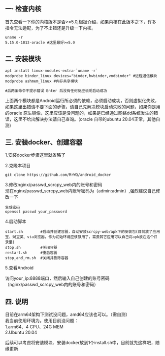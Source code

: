 ## 一· 检查内核
首先查看一下你的内核版本是否>=5.0,根据介绍，如果内核在此版本之下，许多指令无法适配，为了不出错还是升级一下内核。
```
uname -r
5.15.0-1013-oracle #这里最好>=5.0
```
## 二. 安装模块
```
apt install linux-modules-extra-`uname -r`
modprobe binder_linux devices="binder,hwbinder,vndbinder" #进程通信模块
modprobe ashmem_linux #内存共享模块
 
#后两条命令不提示错误 Enter 后没有任何反应说明启动成功
```
上面两个模块都是Android运行所必须的依赖，必须启动成功，否则虚拟化失败，如果这里出错请不要下面的步骤，请自己先解决模块启动失败的问题，如果你是用的oracle 原生镜像，这里应该是没问题的，如果是已经通过网络dd系统发生的错误，这里不给出解决办法请自己查询。(oracle 自带的ubuntu 20.04正常，其他自测)
## 三. 安装docker、创建容器
1.安装docker步骤这里就省略了

2.克隆本项目
```
git clone https://github.com/MrWQ/android_docker
```
3.修改nginx/passwd_scrcpy_web内的账号和密码<br>
现在nginx/passwd_scrcpy_web内账号密码为（admin:admin）,强烈建议自己修改一下
```
生成密码
openssl passwd your_password
```
4.启动脚本
```
start.sh        #启动并创建容器，自动安装scrcpy-web/apk下的安装包(目前放了应用宝、豌豆荚、via浏览器，作为初始环境应该够用了，需要其它应用可以自己将apk放在这个目录里)
stop.sh         #关闭容器
restart.sh      #重启容器
stop_and_rm.sh  #关闭并删除容器
```
5.查看Android

访问your_ip:8888端口，然后输入自己创建的账号密码（nginx/passwd_scrcpy_web内的账号和密码）

## 四. 说明
目前在arm64架构下测试没问题，amd64应该也可以。（需自测）<br>
我当前使用环境为，使用目前没问题：<br>
1.arm64、4 CPU、24G MEM<br>
2.Ubuntu 20.04<br>

后续可以考虑将安装模块、安装docker放到1个install.sh中，目前就先这样吧，随缘更新
